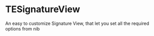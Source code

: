 # TESignatureView
An easy to customize Signature View, that let you set all the required options from nib
